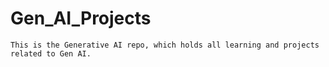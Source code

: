 # Gen_AI_Projects
    This is the Generative AI repo, which holds all learning and projects related to Gen AI. 
